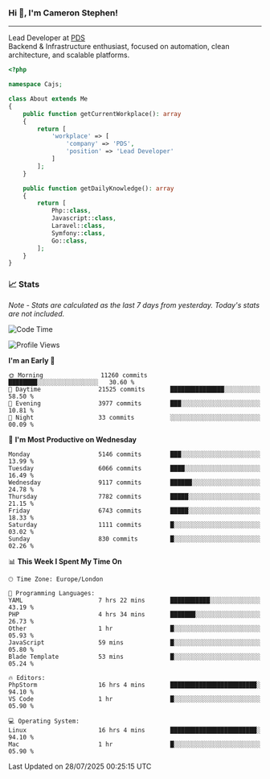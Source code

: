 ### Hi 👋, I'm Cameron Stephen!

---

Lead Developer at [PDS](https://prindatasolutions.co.uk)  
Backend & Infrastructure enthusiast, focused on automation, clean architecture, and scalable platforms.


```php
<?php

namespace Cajs;

class About extends Me
{
    public function getCurrentWorkplace(): array
    {
        return [
            'workplace' => [
                'company' => 'PDS',
                'position' => 'Lead Developer'
            ]
        ];
    }

    public function getDailyKnowledge(): array
    {
        return [
            Php::class,
            Javascript::class,
            Laravel::class,
            Symfony::class,
            Go::class,
        ];
    }
}
```

### 📈 Stats
<p><em>Note - Stats are calculated as the last 7 days from yesterday. Today's stats are not included.</em></p>


<!--START_SECTION:waka-->
![Code Time](http://img.shields.io/badge/Code%20Time-4%2C602%20hrs%2053%20mins-blue)

![Profile Views](http://img.shields.io/badge/Profile%20Views-0-blue)

**I'm an Early 🐤** 

```text
🌞 Morning                11260 commits       ████████░░░░░░░░░░░░░░░░░   30.60 % 
🌆 Daytime                21525 commits       ███████████████░░░░░░░░░░   58.50 % 
🌃 Evening                3977 commits        ███░░░░░░░░░░░░░░░░░░░░░░   10.81 % 
🌙 Night                  33 commits          ░░░░░░░░░░░░░░░░░░░░░░░░░   00.09 % 
```
📅 **I'm Most Productive on Wednesday** 

```text
Monday                   5146 commits        ███░░░░░░░░░░░░░░░░░░░░░░   13.99 % 
Tuesday                  6066 commits        ████░░░░░░░░░░░░░░░░░░░░░   16.49 % 
Wednesday                9117 commits        ██████░░░░░░░░░░░░░░░░░░░   24.78 % 
Thursday                 7782 commits        █████░░░░░░░░░░░░░░░░░░░░   21.15 % 
Friday                   6743 commits        █████░░░░░░░░░░░░░░░░░░░░   18.33 % 
Saturday                 1111 commits        █░░░░░░░░░░░░░░░░░░░░░░░░   03.02 % 
Sunday                   830 commits         █░░░░░░░░░░░░░░░░░░░░░░░░   02.26 % 
```


📊 **This Week I Spent My Time On** 

```text
🕑︎ Time Zone: Europe/London

💬 Programming Languages: 
YAML                     7 hrs 22 mins       ███████████░░░░░░░░░░░░░░   43.19 % 
PHP                      4 hrs 34 mins       ███████░░░░░░░░░░░░░░░░░░   26.73 % 
Other                    1 hr                █░░░░░░░░░░░░░░░░░░░░░░░░   05.93 % 
JavaScript               59 mins             █░░░░░░░░░░░░░░░░░░░░░░░░   05.80 % 
Blade Template           53 mins             █░░░░░░░░░░░░░░░░░░░░░░░░   05.24 % 

🔥 Editors: 
PhpStorm                 16 hrs 4 mins       ████████████████████████░   94.10 % 
VS Code                  1 hr                █░░░░░░░░░░░░░░░░░░░░░░░░   05.90 % 

💻 Operating System: 
Linux                    16 hrs 4 mins       ████████████████████████░   94.10 % 
Mac                      1 hr                █░░░░░░░░░░░░░░░░░░░░░░░░   05.90 % 
```


 Last Updated on 28/07/2025 00:25:15 UTC
<!--END_SECTION:waka-->
